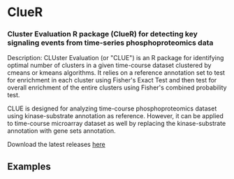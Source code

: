 # ClueR
### Cluster Evaluation R package (ClueR) for detecting key signaling events from time-series phosphoproteomics data

Description: CLUster Evaluation (or "CLUE") is an R package for identifying optimal number of clusters in a given time-course dataset clustered by cmeans or kmeans algorithms. It relies on a reference annotation set to test for enrichment in
each cluster using Fisher's Exact Test and then test for overall enrichment of the entire clusters using Fisher's
combined probability test.

CLUE is designed for analyzing time-course phosphoproteomics dataset using kinase-substrate annotation as reference. However, it can be applied to time-course microarray dataset as well by replacing the kinase-substrate annotation with gene sets annotation.

Download the latest releases [here](https://github.com/PengyiYang/ClueR/releases)

Examples
-------------------
